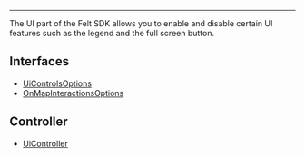 ***

The UI part of the Felt SDK allows you to enable and disable certain
UI features such as the legend and the full screen button.

## Interfaces

* [UiControlsOptions](UiControlsOptions.md)
* [OnMapInteractionsOptions](OnMapInteractionsOptions.md)

## Controller

* [UiController](UiController.md)
